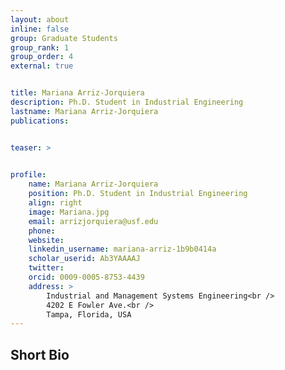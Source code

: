 ```yaml
---
layout: about
inline: false
group: Graduate Students
group_rank: 1
group_order: 4
external: true


title: Mariana Arriz-Jorquiera
description: Ph.D. Student in Industrial Engineering
lastname: Mariana Arriz-Jorquiera
publications: 


teaser: >
    

profile:
    name: Mariana Arriz-Jorquiera
    position: Ph.D. Student in Industrial Engineering
    align: right
    image: Mariana.jpg
    email: arrizjorquiera@usf.edu
    phone: 
    website: 
    linkedin_username: mariana-arriz-1b9b0414a
    scholar_userid: Ab3YAAAAJ
    twitter: 
    orcid: 0009-0005-8753-4439
    address: >
        Industrial and Management Systems Engineering<br />
        4202 E Fowler Ave.<br />        
        Tampa, Florida, USA
---
```




## Short Bio
